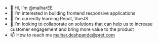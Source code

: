 - 👋 Hi, I’m @malharEE
- 👀 I’m interested in building frontend responsive applications
- 🌱 I’m currently learning React, VueJS
- 💞️ I’m looking to collaborate on solutions that can help us to increase customer engagement and bring more value to the product
- 📫 How to reach me malhar.deshpande@pret.com

<!---
malharEE/malharEE is a ✨ special ✨ repository because its `README.md` (this file) appears on your GitHub profile.
You can click the Preview link to take a look at your changes.
--->
